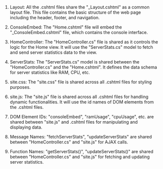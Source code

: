 1. Layout: All the .cshtml files share the "_Layout.cshtml" as a common layout file. This file contains the basic structure of the web page including the header, footer, and navigation.

2. ConsoleEmbed: The "Home.cshtml" file will embed the "_ConsoleEmbed.cshtml" file, which contains the console interface.

3. HomeController: The "HomeController.cs" file is shared as it controls the logic for the Home view. It will use the "ServerStats.cs" model to fetch and send server statistics data to the view.

4. ServerStats: The "ServerStats.cs" model is shared between the "HomeController.cs" and the "Home.cshtml". It defines the data schema for server statistics like RAM, CPU, etc.

5. site.css: The "site.css" file is shared across all .cshtml files for styling purposes.

6. site.js: The "site.js" file is shared across all .cshtml files for handling dynamic functionalities. It will use the id names of DOM elements from the .cshtml files.

7. DOM Element IDs: "consoleEmbed", "ramUsage", "cpuUsage", etc. are shared between "site.js" and .cshtml files for manipulating and displaying data.

8. Message Names: "fetchServerStats", "updateServerStats" are shared between "HomeController.cs" and "site.js" for AJAX calls.

9. Function Names: "getServerStats()", "updateServerStats()" are shared between "HomeController.cs" and "site.js" for fetching and updating server statistics.